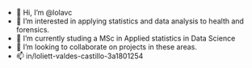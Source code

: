 - 👋 Hi, I’m @lolavc
- 👀 I’m interested in applying statistics and data analysis to health and forensics.
- 🌱 I’m currently studing a MSc in Applied statistics in Data Science
- 💞️ I’m looking to collaborate on projects in these areas.
- 📫  in/loliett-valdes-castillo-3a1801254
